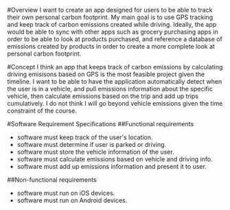 #Overview
	I want to create an app designed for users to be able to track their own personal carbon footprint. 
My main goal is to use GPS tracking and keep track of carbon emissions created while driving. 
Ideally, the app would be able to sync with other apps such as grocery purchasing apps in order to be able to 
look at products purchased, and reference a database of emissions created by products in order to create a more
complete look at personal carbon footprint.

#Concept
	I think an app that keeps track of carbon emissions by calculating driving emisisons based on GPS
is the most feasible project given the timeline. I want to be able to have the application automatically 
detect when the user is in a vehicle, and pull emissions information about the specific vehicle, then calculate
emissions based on the trip and add up trips cumulatively. I do not think I will go beyond vehicle emissions
given the time constraint of the course.

#Software Requirement Specifications
##Functional requirements
- software must keep track of the user's location.
- software must determine if user is parked or driving.
- software must store the vehicle information of the user.
- software must calculate emissions based on vehicle and driving info.
- software must add up emissions information and present it to user.

##Non-functional requirements
- software must run on iOS devices.
- software must run on Android devices.